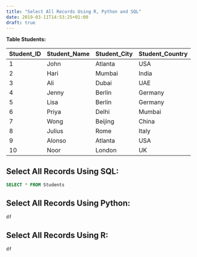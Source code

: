 ```yaml
---
title: "Select All Records Using R, Python and SQL"
date: 2019-03-11T14:53:25+01:00
draft: true
---
```


<strong> Table Students: </strong>

| Student_ID | Student_Name | Student_City | Student_Country |
| ---------- | ------------ | ------------ | --------------- |
| 1          | John         | Atlanta      | USA             |
| 2          | Hari         | Mumbai       | India           |
| 3          | Ali          | Dubai        | UAE             |
| 4          | Jenny        | Berlin       | Germany         |
| 5          | Lisa         | Berlin       | Germany         |
| 6          | Priya        | Delhi        | Mumbai          |
| 7          | Wong         | Beijing      | China           |
| 8          | Julius       | Rome         | Italy           |
| 9          | Alonso       | Atlanta      | USA             |
| 10         | Noor         | London       | UK              |

## Select All Records Using SQL:

```SQL
SELECT * FROM Students
```

## Select All Records Using Python:

```Python
df
```

## Select All Records Using R:

```R
df
```